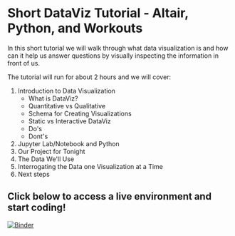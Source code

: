 # Short DataViz Tutorial - Altair, Python, and Workouts


In this short tutorial we will walk through what data visualization is and how can it help us answer questions by visually inspecting the information in front of us.

The tutorial will run for about 2 hours and we will cover:

1. Introduction to Data Visualization
    - What is DataViz?
    - Quantitative vs Qualitative
    - Schema for Creating Visualizations
    - Static vs Interactive DataViz
    - Do's
    - Dont's
2. Jupyter Lab/Notebook and Python
3. Our Project for Tonight
4. The Data We'll Use
5. Interrogating the Data one Visualization at a Time
7. Next steps


## Click below to access a live environment and start coding!

[![Binder](https://mybinder.org/badge_logo.svg)](https://mybinder.org/v2/gh/ramonprz01/dataviz-short-tutorial/master?filepath=01_data_viz.ipynb)